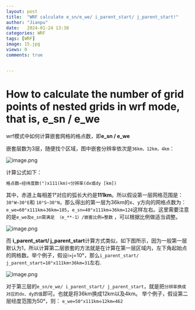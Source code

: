 ```yaml
---
layout: post
title:  "WRF calculate e_sn/e_we/ i_parent_start/ j_parent_start!"
author: "Jianpu"
date:   2024-01-24 13:38
categories: WRF
tags: [WRF]
image: 15.jpg
views: 0
comments: true


---
```



# How to calculate the number of grid points of nested grids in wrf mode, that is, **e_sn / e_we**

wrf模式中如何计算嵌套网格的格点数，即**e_sn / e_we**

嵌套层数为3层，随便找个区域，图中嵌套分辨率依次是`36km，12km，4km`：

![image.png](https://s2.loli.net/2024/01/20/7hNKyMxqpFvTugd.png)




计算公式如下：

```python
格点数=经纬度数(°)x111(km)÷分辨率(dx或dy [km])
```


其中，赤道上每相差1°对应的弧长大约是**111km**。所以假设第一层网格范围是：`30°W~30°E`和 `10°S~30°N`，那么得出的第一层为36km的x、y方向的网格点数为：`e_we=60°x111km➗36km=185`，`e_sn=40°x111km➗36km=124`这样左右。这里需要注意的是`e_we及e_sn需满足 （e_**-1）/嵌套比例=整数`  ，可以根据比例做适当调整。

![image.png](https://s2.loli.net/2024/01/20/FsAqVoawIJBzRlE.png)


而 **i_parent_start/ j_parent_start**计算方式类似，如下图所示，因为一般第一层默认为1，所以计算第二层嵌套的方法就是在计算在第一层区域内，左下角起始点的网格数。举个例子，假设i=j=10°，那么`i_parent_start/ j_parent_start=10°x111km÷36km=31`左右.

![image.png](https://s2.loli.net/2024/01/20/IfTevYmgkAcZqt3.png)




对于第三层的`e_sn/e_we/ i_parent_start/ j_parent_start`，就是把`分辨率换成对应的dx、dy的值`即可。也就是将36km换成12km以及4km。
举个例子，假设第二层经度范围为50°，则：
`e_we=50°x111km➗12km=462`

